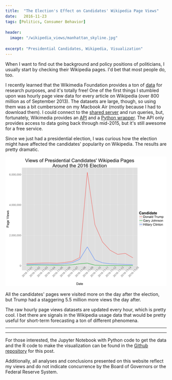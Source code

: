 ```yaml
---
title:  "The Election's Effect on Candidates' Wikipedia Page Views"
date:   2016-11-23
tags: [Politics, Consumer Behavior]

header:
  image: "/wikipedia_views/manhattan_skyline.jpg"

excerpt: "Presidential Candidates, Wikipedia, Visualization"
---
```


When I want to find out the background and policy positions of politicians, I usually start by checking their Wikipedia pages. I'd bet that most people do, too.

I recently learned that the Wikimedia Foundation provides a ton of [data](https://meta.wikimedia.org/wiki/Research:Data) for research purposes, and it's totally free! One of the first things I stumbled upon was hourly page view data for every article on Wikipedia (over 800 million as of September 2013). The datasets are large, though, so using them was a bit cumbersome on my Macbook Air (mostly because I had to download them). I could connect to the [shared server](https://wikitech.wikimedia.org/wiki/Help:Tool_Labs#FAQ) and run queries, but, fortunately, Wikimedia provides an [API](https://www.mediawiki.org/wiki/API:Main_page) and a [Python wrapper](https://github.com/mediawiki-utilities/python-mwviews). The API only provides access to data going back through mid-2015, but it's still awesome for a free service.

Since we just had a presidential election, I was curious how the election might have affected the candidates' popularity on Wikipedia. The results are pretty dramatic.


![](/images/wikipedia_views/presidential_wiki_views.png?raw=true)

All the candidates' pages were visited more on the day after the election, but Trump had a staggering 5.5 million more views the day after.


The raw hourly page views datasets are updated every hour, which is pretty cool. I bet there are signals in the Wikipedia usage data that would be pretty useful for short-term forecasting a ton of different phenomena.

***

***

For those interested, the Jupyter Notebook with Python code to get the data and the R code to make the visualization can be found in the [Github repository](https://github.com/beckernick/wikipedia_pageviews) for this post. 

Additionally, all analyses and conclusions presented on this website reflect my views and do not indicate concurrence by the Board of Governors or the Federal Reserve System.




